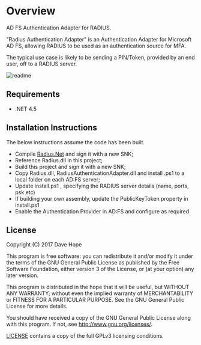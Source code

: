# Overview
AD FS Authentication Adapter for RADIUS. 

"Radius Authentication Adapter" is an Authentication Adapter for Microsoft AD FS, allowing RADIUS to be used as an authentication source for MFA.

The typical use case is likely to be sending a PIN/Token, provided by an end user, off to a RADIUS server.

![readme](https://cloud.githubusercontent.com/assets/5435716/22159558/69e37410-df39-11e6-8349-8584fd0bc0d5.png)

## Requirements
- .NET 4.5

## Installation Instructions
The below instructions assume the code has been built.

- Compile [Radius.Net](https://github.com/frontporch/Radius.NET) and sign it with a new SNK;
- Reference Radius.dll in this project;
- Build this project and sign it with a new SNK;
- Copy Radius.dll, RadiusAuthenticationAdapter.dll and install .ps1 to a local folder on each AD:FS server;
- Update install.ps1 , specifying the RADIUS server details (name, ports, psk etc)
- If building your own assembly, update the PublicKeyToken property in install.ps1
- Enable the Authentication Provider in AD:FS and configure as required

## License
Copyright (C) 2017 Dave Hope

This program is free software: you can redistribute it and/or modify it under the terms of the GNU General Public License as published by the Free Software Foundation, either version 3 of the License, or (at your option) any later version.

This program is distributed in the hope that it will be useful, but WITHOUT ANY WARRANTY; without even the implied warranty of MERCHANTABILITY or FITNESS FOR A PARTICULAR PURPOSE. See the GNU General Public License for more details.

You should have received a copy of the GNU General Public License along with this program. If not, see http://www.gnu.org/licenses/.

[LICENSE](https://github.com/davehope/RadiusAuthenticationAdapter/blob/master/LICENSE) contains a copy of the full GPLv3 licensing conditions.
